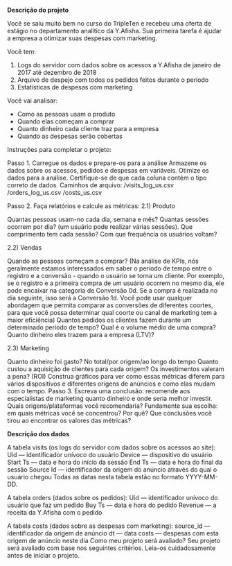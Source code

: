 **Descrição do projeto**

Você se saiu muito bem no curso do TripleTen e recebeu uma oferta de estágio no departamento analítico da Y.Afisha. Sua primeira tarefa é ajudar a empresa a otimizar suas despesas com marketing.

Você tem:
1) Logs do servidor com dados sobre os acessos a Y.Afisha de janeiro de 2017 até dezembro de 2018
2) Arquivo de despejo com todos os pedidos feitos durante o período
3) Estatísticas de despesas com marketing

Você vai analisar:

- Como as pessoas usam o produto
- Quando elas começam a comprar
- Quanto dinheiro cada cliente traz para a empresa
- Quando as despesas serão cobertas

Instruções para completar o projeto:

Passo 1. Carregue os dados e prepare-os para a análise
Armazene os dados sobre os acessos, pedidos e despesas em variáveis. Otimize os dados para a análise. Certifique-se de que cada coluna contém o tipo correto de dados.
Caminhos de arquivo:
/visits_log_us.csv
/orders_log_us.csv
/costs_us.csv

Passo 2. Faça relatórios e calcule as métricas:
2.1) Produto
 
Quantas pessoas usam-no cada dia, semana e mês?
Quantas sessões ocorrem por dia? (um usuário pode realizar várias sessões).
Que comprimento tem cada sessão?
Com que frequência os usuários voltam?

2.2) Vendas
 
Quando as pessoas começam a comprar? (Na análise de KPIs, nós geralmente estamos interessados em saber o período de tempo entre o registro e a conversão - quando o usuário se torna um cliente. Por exemplo, se o registro e a primeira compra de um usuário ocorrem no mesmo dia, ele pode encaixar na categoria de Conversão 0d. Se a compra é realizada no dia seguinte, isso será a Conversão 1d. Você pode usar qualquer abordagem que permita comparar as conversões de diferentes coortes, para que você possa determinar qual coorte ou canal de marketing tem a maior eficiência)
Quantos pedidos os clientes fazem durante um determinado período de tempo?
Qual é o volume médio de uma compra?
Quanto dinheiro eles trazem para a empresa (LTV)?

2.3) Marketing
 
Quanto dinheiro foi gasto? No total/por origem/ao longo do tempo
Quanto custou a aquisição de clientes para cada origem?
Os investimentos valeram a pena? (ROI)
Construa gráficos para ver como essas métricas diferem para vários dispositivos e diferentes origens de anúncios e como elas mudam com o tempo. 
Passo 3. Escreva uma conclusão: recomende aos especialistas de marketing quanto dinheiro e onde seria melhor investir.
Quais origens/plataformas você recomendaria? Fundamente sua escolha: em quais métricas você se concentrou? Por quê? Que conclusões você tirou ao encontrar os valores das métricas?

**Descrição dos dados**

A tabela visits (os logs do servidor com dados sobre os acessos ao site):
Uid — identificador unívoco do usuário
Device — dispositivo do usuário
Start Ts — data e hora do início da sessão
End Ts — data e hora do final da sessão
Source Id — identificador da origem do anúncio através do qual o usuário chegou
Todas as datas nesta tabela estão no formato YYYY-MM-DD.

A tabela orders (dados sobre os pedidos):
Uid — identificador unívoco do usuário que faz um pedido
Buy Ts — data e hora do pedido
Revenue — a receita da Y.Afisha com o pedido

A tabela costs (dados sobre as despesas com marketing):
source_id — identificador da origem de anúncio
dt — data
costs — despesas com esta origem de anúncio neste dia
Como meu projeto será avaliado?
Seu projeto será avaliado com base nos seguintes critérios. Leia-os cuidadosamente antes de iniciar o projeto.
